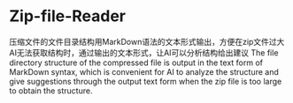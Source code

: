 # Zip-file-Reader
压缩文件的文件目录结构用MarkDown语法的文本形式输出，方便在zip文件过大AI无法获取结构时，通过输出的文本形式，让AI可以分析结构给出建议
The file directory structure of the compressed file is output in the text form of MarkDown syntax, which is convenient for AI to analyze the structure and give suggestions through the output text form when the zip file is too large to obtain the structure.
